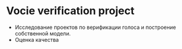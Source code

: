 # Vocie verification project

- Исследование проектов по верификации голоса и построение собственной модели.
- Оценка качества
